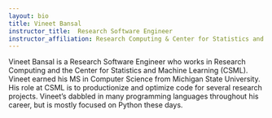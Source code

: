 ```yaml
---
layout: bio
title: Vineet Bansal
instructor_title:  Research Software Engineer
instructor_affiliation: Research Computing & Center for Statistics and Machine Learning (CSML)
---
```


Vineet Bansal is a Research Software Engineer who works in Research Computing and the Center for Statistics and Machine Learning (CSML). Vineet earned his MS in Computer Science from Michigan State University. His role at CSML is to productionize and optimize code for several research projects. Vineet’s dabbled in many programming languages throughout his career, but is mostly focused on Python these days.
